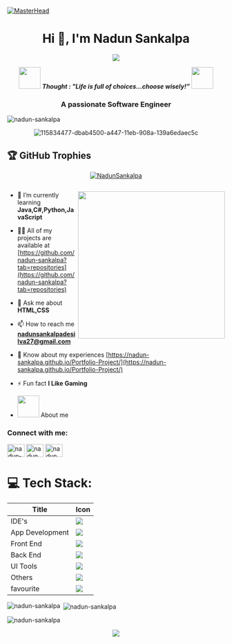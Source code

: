 [![MasterHead](https://firebasestorage.googleapis.com/v0/b/flexi-coding.appspot.com/o/dempgi7-520f8d5f-63d4-4453-8822-dbc149ae27f8.gif?alt=media&token=91c0c7b2-93c3-4029-b011-1a8703c5730d)](https://rishavchanda.io)
<h1 align="center">Hi 👋, I'm Nadun Sankalpa</h1>
<p align="center">
  <a href="https://github.com/DenverCoder1/readme-typing-svg"><img src="https://readme-typing-svg.herokuapp.com?font=Time+New+Roman&color=cyan&size=25&center=true&vCenter=true&width=600&height=100&lines=Welcome+To+My+Github+Page..&hearts;++;Self-taught+Front-End+Developer;Computer+Science+Student;Active+Learner/Researcher;Love+to+learn+new+stuffs..<3"></a>
</p>
<p align="center">
<img src="https://media.giphy.com/media/gH3LO09IOiZIqePwv9/giphy.gif" width="50" /> <b><i align="center">Thought : "Life is full of choices…choose wisely!”</i></b> <img src="https://media.giphy.com/media/qjqUcgIyRjsl2/giphy.gif" width="50" />
</p>
<h3 align="center">A passionate Software Engineer</h3>


<p align="left"> <img src="https://komarev.com/ghpvc/?username=nadun-sankalpa&label=Profile%20views&color=0e75b6&style=flat" alt="nadun-sankalpa" /> </p>

<div align="center">

![115834477-dbab4500-a447-11eb-908a-139a6edaec5c](https://github.com/LahiruHarshana/LahiruHarshana/assets/124744833/98cbe673-458d-4b83-ba60-41ea52df144b)

</div>

## 🏆 GitHub Trophies
<p align="center">
 <a href="https://github.com/ryo-ma/github-profile-trophy">
  <img src="https://github-profile-trophy.vercel.app/?username=NadunSankalpa&layout=compact&theme=algolia" alt="NadunSankalpa" />
 </a>
</p>

<p align="left"> <a href="https://twitter.com/" target="blank"><img src="https://img.shields.io/twitter/follow/?logo=twitter&style=for-the-badge" alt="" /></a> </p>

<img  align="right"  width="340" src="https://miro.medium.com/v2/resize:fit:1272/1*ZSVmWGcc1weENb0ShawWxw.gif" >

- 🌱 I’m currently learning **Java,C#,Python,JavaScript**

- 👨‍💻 All of my projects are available at [https://github.com/nadun-sankalpa?tab=repositories](https://github.com/nadun-sankalpa?tab=repositories)

- 💬 Ask me about **HTML,CSS**

- 📫 How to reach me **nadunsankalpadesilva27@gmail.com**

- 📄 Know about my experiences [https://nadun-sankalpa.github.io/Portfolio-Project/](https://nadun-sankalpa.github.io/Portfolio-Project/)

- ⚡ Fun fact **I Like Gaming**
- <picture><img src = "https://github.com/7oSkaaa/7oSkaaa/blob/main/Images/about_me.gif?raw=true" width = 50px></picture> About me

<h3 align="left">Connect with me:</h3>
<p align="left">
<a href="https://linkedin.com/in/nadun-sankalpa" target="blank"><img align="center" src="https://raw.githubusercontent.com/rahuldkjain/github-profile-readme-generator/master/src/images/icons/Social/linked-in-alt.svg" alt="nadun-sankalpa" height="30" width="40" /></a>
<a href="https://fb.com/nadun sankalpa" target="blank"><img align="center" src="https://raw.githubusercontent.com/rahuldkjain/github-profile-readme-generator/master/src/images/icons/Social/facebook.svg" alt="nadun sankalpa" height="30" width="40" /></a>
<a href="https://instagram.com/nadun_sankalpa_" target="blank"><img align="center" src="https://raw.githubusercontent.com/rahuldkjain/github-profile-readme-generator/master/src/images/icons/Social/instagram.svg" alt="nadun_sankalpa_" height="30" width="40" /></a>
</p>

# 💻 Tech Stack:
<div align="center">

| Title | Icon |
| ------ | ------ |
| IDE's |  <img src="https://skillicons.dev/icons?i=idea,androidstudio,vscode" /> |
| App Development |  <img src="https://skillicons.dev/icons?i=dart,java" /> |
| Front End | <img src="https://skillicons.dev/icons?i=html,bootstrap,css,tailwind,materialui,js,jquery,react,ts" /> |
| Back End |  <img src="https://skillicons.dev/icons?i=hibernate,java,spring,nodejs,express,mysql,mongodb" /> |
| UI Tools |  <img src="https://skillicons.dev/icons?i=figma,xd" /> |
| Others |  <img src="https://skillicons.dev/icons?i=arduino,appwrite,firebase,discord,git,github,maven,postman,powershell,bash" /> |
| favourite |  <img src="https://skillicons.dev/icons?i=html,css,bootstrap,react,tailwind,materialui,js,jquery,ts,express,nodejs,mongodb" /> |
                                                                
</div>

<p><img align="left" src="https://github-readme-stats.vercel.app/api/top-langs?username=nadun-sankalpa&show_icons=true&locale=en&layout=compact" alt="nadun-sankalpa" /></p>

<p>&nbsp;<img align="center" src="https://github-readme-stats.vercel.app/api?username=nadun-sankalpa&show_icons=true&locale=en" alt="nadun-sankalpa" /></p>

<p><img align="center" src="https://github-readme-streak-stats.herokuapp.com/?user=nadun-sankalpa&" alt="nadun-sankalpa" /></p>

<p align="center">
  <img src="https://capsule-render.vercel.app/api?type=waving&color=gradient&height=80&section=footer"/>
</p>
